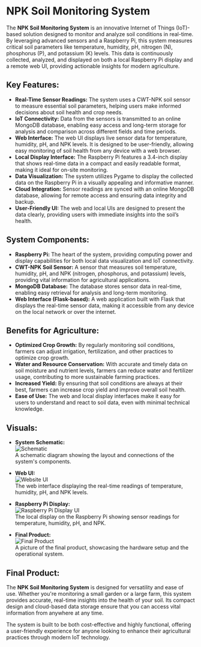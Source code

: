# NPK Soil Monitoring System

The **NPK Soil Monitoring System** is an innovative Internet of Things (IoT)-based solution designed to monitor and analyze soil conditions in real-time. By leveraging advanced sensors and a Raspberry Pi, this system measures critical soil parameters like temperature, humidity, pH, nitrogen (N), phosphorus (P), and potassium (K) levels. This data is continuously collected, analyzed, and displayed on both a local Raspberry Pi display and a remote web UI, providing actionable insights for modern agriculture.

## Key Features:
- **Real-Time Sensor Readings:** The system uses a CWT-NPK soil sensor to measure essential soil parameters, helping users make informed decisions about soil health and crop needs.
- **IoT Connectivity:** Data from the sensors is transmitted to an online MongoDB database, enabling easy access and long-term storage for analysis and comparison across different fields and time periods.
- **Web Interface:** The web UI displays live sensor data for temperature, humidity, pH, and NPK levels. It is designed to be user-friendly, allowing easy monitoring of soil health from any device with a web browser.
- **Local Display Interface:** The Raspberry Pi features a 3.4-inch display that shows real-time data in a compact and easily readable format, making it ideal for on-site monitoring.
- **Data Visualization:** The system utilizes Pygame to display the collected data on the Raspberry Pi in a visually appealing and informative manner.
- **Cloud Integration:** Sensor readings are synced with an online MongoDB database, allowing for remote access and ensuring data integrity and backup.
- **User-Friendly UI:** The web and local UIs are designed to present the data clearly, providing users with immediate insights into the soil’s health.

## System Components:
- **Raspberry Pi:** The heart of the system, providing computing power and display capabilities for both local data visualization and IoT connectivity.
- **CWT-NPK Soil Sensor:** A sensor that measures soil temperature, humidity, pH, and NPK (nitrogen, phosphorus, and potassium) levels, providing vital information for agricultural applications.
- **MongoDB Database:** The database stores sensor data in real-time, enabling easy retrieval for analysis and long-term monitoring.
- **Web Interface (Flask-based):** A web application built with Flask that displays the real-time sensor data, making it accessible from any device on the local network or over the internet.

## Benefits for Agriculture:
- **Optimized Crop Growth:** By regularly monitoring soil conditions, farmers can adjust irrigation, fertilization, and other practices to optimize crop growth.
- **Water and Resource Conservation:** With accurate and timely data on soil moisture and nutrient levels, farmers can reduce water and fertilizer usage, contributing to more sustainable farming practices.
- **Increased Yield:** By ensuring that soil conditions are always at their best, farmers can increase crop yield and improve overall soil health.
- **Ease of Use:** The web and local display interfaces make it easy for users to understand and react to soil data, even with minimal technical knowledge.

## Visuals:
- **System Schematic:**  
  ![Schematic](https://github.com/user-attachments/assets/8df979fa-4c62-4fc7-b0ed-181cb1d49e98)  
  A schematic diagram showing the layout and connections of the system's components.

- **Web UI:**  
  ![Website UI](https://github.com/user-attachments/assets/b9e37572-31d5-49cd-af9f-b281ae82d8e9)  
  The web interface displaying the real-time readings of temperature, humidity, pH, and NPK levels.

- **Raspberry Pi Display:**  
  ![Raspberry Pi Display UI](https://github.com/user-attachments/assets/7f0694ef-284e-403b-a7e1-2184248076c4)  
  The local display on the Raspberry Pi showing sensor readings for temperature, humidity, pH, and NPK.

- **Final Product:**  
  ![Final Product](https://github.com/user-attachments/assets/32de5cc7-9d7c-48dc-8a81-2687ded0c58f)  
  A picture of the final product, showcasing the hardware setup and the operational system.

## Final Product:
The **NPK Soil Monitoring System** is designed for versatility and ease of use. Whether you're monitoring a small garden or a large farm, this system provides accurate, real-time insights into the health of your soil. Its compact design and cloud-based data storage ensure that you can access vital information from anywhere at any time.

The system is built to be both cost-effective and highly functional, offering a user-friendly experience for anyone looking to enhance their agricultural practices through modern IoT technology.
